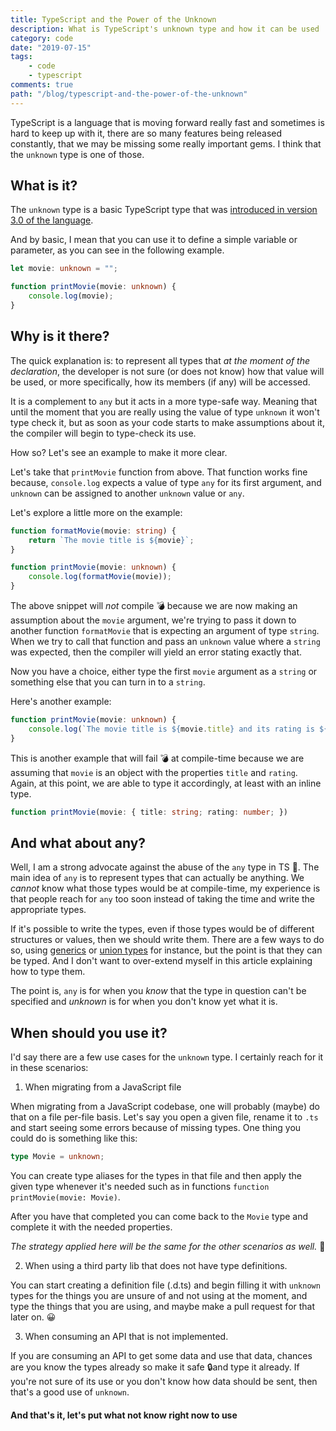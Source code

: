 ```yaml
---
title: TypeScript and the Power of the Unknown
description: What is TypeScript's unknown type and how it can be used
category: code
date: "2019-07-15"
tags: 
    - code
    - typescript
comments: true
path: "/blog/typescript-and-the-power-of-the-unknown"
---
```


TypeScript is a language that is moving forward really fast and sometimes is hard to keep up with it, there are so many features being released constantly, that we may be missing some really important gems. I think that the `unknown` type is one of those.

## What is it?

The `unknown` type is a basic TypeScript type that was [introduced in version 3.0 of the language](https://www.typescriptlang.org/docs/handbook/release-notes/typescript-3-0.html#new-unknown-top-type).

And by basic, I mean that you can use it to define a simple variable or parameter, as you can see in the following example.

```ts
let movie: unknown = "";

function printMovie(movie: unknown) {
    console.log(movie);
}
```

## Why is it there?

The quick explanation is: to represent all types that *at the moment of the declaration*, the developer is not sure (or does not know) how that value will be used, or more specifically, how its members (if any) will be accessed.

It is a complement to `any` but it acts in a more type-safe way. Meaning that until the moment that you are really using the value of type `unknown` it won't type check it, but as soon as your code starts to make assumptions about it, the compiler will begin to type-check its use.

How so? Let's see an example to make it more clear.

Let's take that `printMovie` function from above. That function works fine because, `console.log` expects a value of type `any` for its first argument, and `unknown` can be assigned to another `unknown` value or `any`.

Let's explore a little more on the example:

```ts
function formatMovie(movie: string) {
    return `The movie title is ${movie}`;
}

function printMovie(movie: unknown) {
    console.log(formatMovie(movie));
}
```

The above snippet will *not* compile 💣 because we are now making an assumption about the `movie` argument, we're trying to pass it down to another function `formatMovie` that is expecting an argument of type `string`. When we try to call that function and pass an `unknown` value where a `string` was expected, then the compiler will yield an error stating exactly that.

Now you have a choice, either type the first `movie` argument as a `string` or something else that you can turn in to a `string`.

<script async src="//pagead2.googlesyndication.com/pagead/js/adsbygoogle.js"></script>
<!-- Responsive content -->

<ins class="adsbygoogle"
     style="display:block"
     data-ad-client="ca-pub-1865353648221711"
     data-ad-slot="8499334570"
     data-ad-format="auto"></ins>

<script>
(adsbygoogle = window.adsbygoogle || []).push({});
</script>

Here's another example:

```ts
function printMovie(movie: unknown) {
    console.log(`The movie title is ${movie.title} and its rating is ${movie.rating}`);
}
```

This is another example that will fail 💣 at compile-time because we are assuming that `movie` is an object with the properties `title` and `rating`. Again, at this point, we are able to type it accordingly, at least with an inline type.

```ts
function printMovie(movie: { title: string; rating: number; })
```

## And what about any?

Well, I am a strong advocate against the abuse of the `any` type in TS 🙅. The main idea of `any` is to represent types that can actually be anything. We *cannot* know what those types would be at compile-time, my experience is that people reach for `any` too soon instead of taking the time and write the appropriate types.

If it's possible to write the types, even if those types would be of different structures or values, then we should write them. There are a few ways to do so, using [generics](https://www.typescriptlang.org/docs/handbook/generics.html) or [union types](https://www.typescriptlang.org/docs/handbook/advanced-types.html#union-types) for instance, but the point is that they can be typed. And I don't want to over-extend myself in this article explaining how to type them.

The point is, `any` is for when you *know* that the type in question can't be specified and *unknown* is for when you don't know yet what it is.

## When should you use it?

I'd say there are a few use cases for the `unknown` type. I certainly reach for it in these scenarios:

1) When migrating from a JavaScript file

When migrating from a JavaScript codebase, one will probably (maybe) do that on a file per-file basis. Let's say you open a given file, rename it to `.ts` and start seeing some errors because of missing types. One thing you could do is something like this:

```ts
type Movie = unknown;
```

You can create type aliases for the types in that file and then apply the given type whenever it's needed such as in functions `function printMovie(movie: Movie)`.

After you have that completed you can come back to the `Movie` type and complete it with the needed properties. 

*The strategy applied here will be the same for the other scenarios as well.* 🔁

2) When using a third party lib that does not have type definitions.

You can start creating a definition file (.d.ts) and begin filling it with `unknown` types for the things you are unsure of and not using at the moment, and type the things that you are using, and maybe make a pull request for that later on. 😀

3) When consuming an API that is not implemented.

If you are consuming an API to get some data and use that data, chances are you know the types already so make it safe 🔒and type it already. If you're not sure of its use or you don't know how data should be sent, then that's a good use of `unknown`.

#### And that's it, let's put what not know right now to use